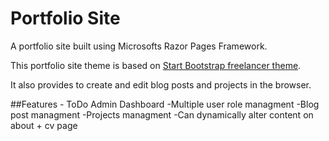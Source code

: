 # Portfolio Site
A portfolio site built using Microsofts Razor Pages Framework. 

This portfolio site theme is based on <a href="https://startbootstrap.com/themes/freelancer/">Start Bootstrap freelancer theme</a>.

It also provides to create and edit blog posts and projects in the browser. 

##Features - ToDo
Admin Dashboard
  -Multiple user role managment
  -Blog post managment
  -Projects managment
  -Can dynamically alter content on about + cv page
